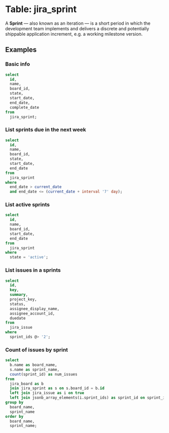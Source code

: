 # Table: jira_sprint

A **Sprint** — also known as an iteration — is a short period in which the development team implements and delivers a discrete and potentially shippable application increment, e.g. a working milestone version.

## Examples

### Basic info

```sql
select
  id,
  name,
  board_id,
  state,
  start_date,
  end_date,
  complete_date
from
  jira_sprint;
```

### List sprints due in the next week

```sql
select
  id,
  name,
  board_id,
  state,
  start_date,
  end_date
from
  jira_sprint
where
  end_date > current_date
  and end_date <= (current_date + interval '7' day);
```

### List active sprints

```sql
select
  id,
  name,
  board_id,
  start_date,
  end_date
from
  jira_sprint
where
  state = 'active';
```

### List issues in a sprints

```sql
select
  id,
  key,
  summary,
  project_key,
  status,
  assignee_display_name,
  assignee_account_id,
  duedate
from
  jira_issue
where
  sprint_ids @> '2';
```

### Count of issues by sprint
```sql
select 
  b.name as board_name,
  s.name as sprint_name,
  count(sprint_id) as num_issues
from 
  jira_board as b
  join jira_sprint as s on s.board_id = b.id 
  left join jira_issue as i on true 
  left join jsonb_array_elements(i.sprint_ids) as sprint_id on sprint_id ::bigint = s.id  
group by
  board_name,
  sprint_name
order by
  board_name,
  sprint_name;
```